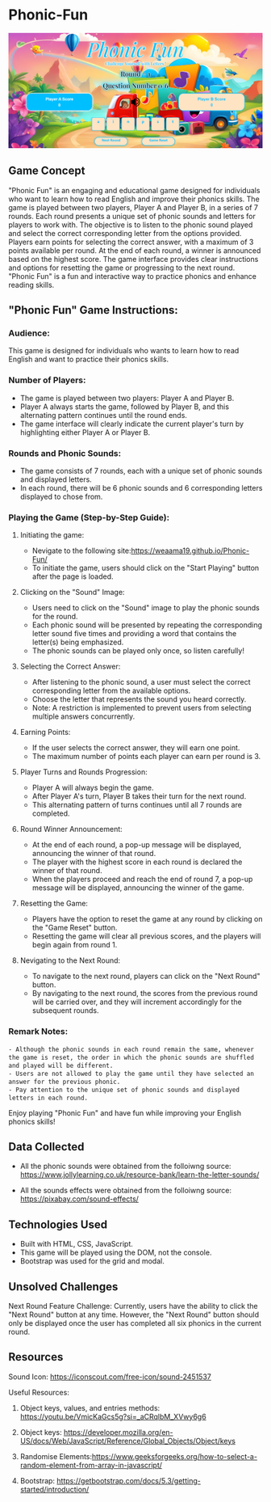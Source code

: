 # Phonic-Fun

![Image Description](https://github.com/weaamA19/Phonic-Fun/blob/main/img/display.png)

## Game Concept

"Phonic Fun" is an engaging and educational game designed for individuals who want to learn how to read English and improve their phonics skills. The game is played between two players, Player A and Player B, in a series of 7 rounds. Each round presents a unique set of phonic sounds and letters for players to work with. The objective is to listen to the phonic sound played and select the correct corresponding letter from the options provided. Players earn points for selecting the correct answer, with a maximum of 3 points available per round. At the end of each round, a winner is announced based on the highest score. The game interface provides clear instructions and options for resetting the game or progressing to the next round. "Phonic Fun" is a fun and interactive way to practice phonics and enhance reading skills.

## "Phonic Fun" Game Instructions:

### Audience:

This game is designed for individuals who wants to learn how to read English and want to practice their phonics skills.

### Number of Players:

- The game is played between two players: Player A and Player B.
- Player A always starts the game, followed by Player B, and this alternating pattern continues until the round ends.
- The game interface will clearly indicate the current player's turn by highlighting either Player A or Player B.

### Rounds and Phonic Sounds:

- The game consists of 7 rounds, each with a unique set of phonic sounds and displayed letters.
- In each round, there will be 6 phonic sounds and 6 corresponding letters displayed to chose from.

### Playing the Game (Step-by-Step Guide):

1. Initiating the game:

   - Nevigate to the following site:https://weaama19.github.io/Phonic-Fun/
   - To initiate the game, users should click on the "Start Playing" button after the page is loaded.

2. Clicking on the "Sound" Image:

   - Users need to click on the "Sound" image to play the phonic sounds for the round.
   - Each phonic sound will be presented by repeating the corresponding letter sound five times and providing a word that contains the letter(s) being emphasized.
   - The phonic sounds can be played only once, so listen carefully!

3. Selecting the Correct Answer:

   - After listening to the phonic sound, a user must select the correct corresponding letter from the available options.
   - Choose the letter that represents the sound you heard correctly.
   - Note: A restriction is implemented to prevent users from selecting multiple answers concurrently.

4. Earning Points:

   - If the user selects the correct answer, they will earn one point.
   - The maximum number of points each player can earn per round is 3.

5. Player Turns and Rounds Progression:

   - Player A will always begin the game.
   - After Player A's turn, Player B takes their turn for the next round.
   - This alternating pattern of turns continues until all 7 rounds are completed.

6. Round Winner Announcement:

   - At the end of each round, a pop-up message will be displayed, announcing the winner of that round.
   - The player with the highest score in each round is declared the winner of that round.
   - When the players proceed and reach the end of round 7, a pop-up message will be displayed, announcing the winner of the game.

7. Resetting the Game:

   - Players have the option to reset the game at any round by clicking on the "Game Reset" button.
   - Resetting the game will clear all previous scores, and the players will begin again from round 1.

8. Nevigating to the Next Round:

   - To navigate to the next round, players can click on the "Next Round" button.
   - By navigating to the next round, the scores from the previous round will be carried over, and they will increment accordingly for the subsequent rounds.

### Remark Notes:

    - Although the phonic sounds in each round remain the same, whenever the game is reset, the order in which the phonic sounds are shuffled and played will be different.
    - Users are not allowed to play the game until they have selected an answer for the previous phonic.
    - Pay attention to the unique set of phonic sounds and displayed letters in each round.

Enjoy playing "Phonic Fun" and have fun while improving your English phonics skills!

## Data Collected

- All the phonic sounds were obtained from the folloiwng source:
  https://www.jollylearning.co.uk/resource-bank/learn-the-letter-sounds/

- All the sounds effects were obtained from the folloiwng source:
  https://pixabay.com/sound-effects/

## Technologies Used

- Built with HTML, CSS, JavaScript.
- This game will be played using the DOM, not the console.
- Bootstrap was used for the grid and modal.

## Unsolved Challenges

Next Round Feature Challenge:
Currently, users have the ability to click the "Next Round" button at any time. However, the "Next Round" button should only be displayed once the user has completed all six phonics in the current round.

## Resources

Sound Icon:
https://iconscout.com/free-icon/sound-2451537

Useful Resources:

1. Object keys, values, and entries methods: https://youtu.be/VmicKaGcs5g?si=_aCRqlbM_XVwy6g6

2. Object keys: https://developer.mozilla.org/en-US/docs/Web/JavaScript/Reference/Global_Objects/Object/keys

3. Randomise Elements:https://www.geeksforgeeks.org/how-to-select-a-random-element-from-array-in-javascript/

4. Bootstrap: https://getbootstrap.com/docs/5.3/getting-started/introduction/

